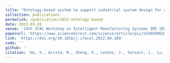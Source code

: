 ```yaml
---
title: "Ontology-based system to support industrial system design for aircraft assembly"
collection: publications
permalink: /publication/2022-ontology-based
date: 2022-03-28
venue: '14th IFAC Workshop on Intelligent Manufacturing Systems IMS 2022'
paperurl: 'https://www.sciencedirect.com/science/article/pii/S2405896322001902/pdf?md5=d25012acba2a803c5f9b7087041f3a46&pid=1-s2.0-S2405896322001902-main.pdf'
link: 'https://doi.org/10.1016/j.ifacol.2022.04.189'
code: ''
github: ''
citation: 'Hu, X., Arista, R., Zheng, X., Lentes, J., Sorvari, J., Lu, J., Ubis, F. & Kiritsis, D. (2022). &quot;Ontology-based system to support industrial system design for aircraft assembly.&quot; <i>IFAC-PapersOnLine, 55(2)</i>, 175-180.'
---
```


